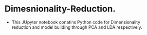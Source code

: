 # Dimesnionality-Reduction.  
  - This JUpyter notebook conatins Python code for Dimensionality reduction and model building through PCA and LDA respectively.
